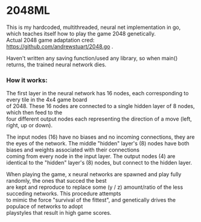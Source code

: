 # 2048ML
This is my hardcoded, multithreaded, neural net implementation in go, which teaches itself how to play the game 2048 genetically.  
Actual 2048 game adaptation cred: https://github.com/andrewstuart/2048.go . 

Haven't written any saving function/used any library, so when main() returns, the trained neural network dies.

### How it works:
The first layer in the neural network has 16 nodes, each corresponding to every tile in the 4x4 game board  
of 2048. These 16 nodes are connected to a single hidden layer of 8 nodes, which then feed to the  
four different output nodes each representing the direction of a move (left, right, up or down).

The input nodes (16) have no biases and no incoming connections, they are the eyes of the network.
The middle "hidden" layer's (8) nodes have both biases and weights associated with their connections  
coming from every node in the input layer.
The output nodes (4) are identical to the "hidden" layer's (8) nodes, but connect to the hidden layer.

When playing the game, x neural networks are spawned and play fully randomly, the ones that succed the best  
are kept and reproduce to replace some (y / z) amount/ratio of the less succeding networks. This procedure attempts  
to mimic the force "survival of the fittest", and genetically drives the populace of networks to adopt  
playstyles that result in high game scores.
